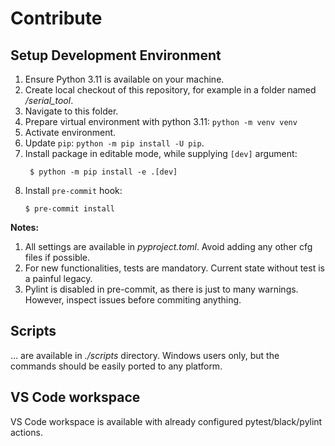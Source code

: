 # Contribute

## Setup Development Environment
1. Ensure Python 3.11 is available on your machine.
2. Create local checkout of this repository, for example in a folder named */serial_tool*.
3. Navigate to this folder.
4. Prepare virtual environment with python 3.11: `python -m venv venv`
5. Activate environment.
6. Update `pip`: `python -m pip install -U pip`.
7. Install package in editable mode, while supplying `[dev]` argument:
   ```
    $ python -m pip install -e .[dev] 
    ```
8. Install `pre-commit` hook:
    ```
    $ pre-commit install
    ```

**Notes:**
1. All settings are available in *pyproject.toml*. Avoid adding any other cfg files if possible.
2. For new functionalities, tests are mandatory. Current state without test is a painful legacy.
3. Pylint is disabled in pre-commit, as there is just to many warnings. However, inspect issues before commiting anything.

## Scripts
... are available in *./scripts* directory. Windows users only, but the commands should be easily ported to any platform.

## VS Code workspace
VS Code workspace is available with already configured pytest/black/pylint actions.

